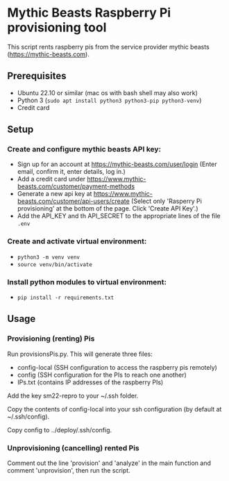 # Mythic Beasts Raspberry Pi provisioning tool

This script rents raspberry pis from the service provider mythic beasts (https://mythic-beasts.com).

## Prerequisites
 - Ubuntu 22.10 or similar (mac os with bash shell may also work)
 - Python 3 (`sudo apt install python3 python3-pip python3-venv`)
 - Credit card

## Setup
### Create and configure mythic beasts API key:
- Sign up for an account at https://mythic-beasts.com/user/login (Enter email, confirm it, enter details, log in.)
- Add a credit card under https://www.mythic-beasts.com/customer/payment-methods
- Generate a new api key at https://www.mythic-beasts.com/customer/api-users/create (Select only 'Rasperry Pi provisioning' at the bottom of the page. Click 'Create API Key'.)
- Add the API_KEY and th API_SECRET to the appropriate lines of the file `.env`

### Create and activate virtual environment: 

- ```python3 -m venv venv```
- ```source venv/bin/activate```
### Install python modules to virtual environment: 

- ```pip install -r requirements.txt```


## Usage

### Provisioning (renting) Pis
Run provisionsPis.py. This will generate three files:

- config-local (SSH configuration to access the raspberry pis remotely)
- config (SSH configuration for the PIs to reach one another)
- IPs.txt (contains IP addresses of the raspberry PIs)

Add the key sm22-repro to your ~/.ssh folder.

Copy the contents of config-local into your ssh configuration (by default at ~/.ssh/config).

Copy config to ../deploy/.ssh/config.

### Unprovisioning (cancelling) rented Pis

Comment out the line 'provision' and 'analyze' in the main function and comment 'unprovision', then run the script.
